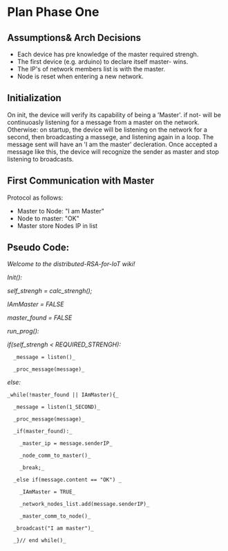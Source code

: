 # Plan Phase One

## Assumptions& Arch Decisions
- Each device has pre knowledge of the master required strengh.
- The first device (e.g. arduino) to declare itself master- wins.
- The IP's of network members list is with the master.
- Node is reset when entering a new network.


## Initialization
On init, the device will verify its capability of being a 'Master'. if not- will be continuoasly listening for a message from a master on the network.
Otherwise: on startup,  the device will be listening on the network for a second, then broadcasting a massege, and listening again in a loop. The message sent will have an 'I am the master' decleration.
Once accepted a message like this, the device will recognize the sender as master and stop listening to broadcasts.

## First Communication with Master
Protocol as follows:
- Master to Node: "I am Master"
- Node to master: "OK"
- Master store Nodes IP in list

## Pseudo Code:

_Welcome to the distributed-RSA-for-IoT wiki!_

_Init():_
  
  _self_strengh = calc_strengh();_
  
  _IAmMaster = FALSE_
  
  _master_found = FALSE_

_run_prog():_
  
  _if(self_strengh < REQUIRED_STRENGH):_
      
      _message = listen()_
      
      _proc_message(message)_
  _else:_
    
    _while(!master_found || IAmMaster){_
      
      _message = listen(1_SECOND)_
      
      _proc_message(message)_
      
      _if(master_found):_
        
        _master_ip = message.senderIP_
        
        _node_comm_to_master()_
        
        _break;_
      
      _else if(message.content == "OK") _
        
        _IAmMaster = TRUE_
        
        _network_nodes_list.add(message.senderIP)_
        
        _master_comm_to_node()_
      
      _broadcast("I am master")_
      
      _}// end while()_
